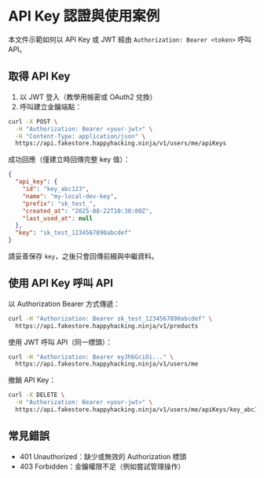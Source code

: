 # API Key 認證與使用案例

本文件示範如何以 API Key 或 JWT 經由 `Authorization: Bearer <token>` 呼叫 API。

## 取得 API Key

1) 以 JWT 登入（教學用帳密或 OAuth2 兌換）
2) 呼叫建立金鑰端點：

```bash
curl -X POST \
  -H "Authorization: Bearer <your-jwt>" \
  -H "Content-Type: application/json" \
  https://api.fakestore.happyhacking.ninja/v1/users/me/apiKeys
```

成功回應（僅建立時回傳完整 key 值）：

```json
{
  "api_key": {
    "id": "key_abc123",
    "name": "my-local-dev-key",
    "prefix": "sk_test_",
    "created_at": "2025-08-22T10:30:00Z",
    "last_used_at": null
  },
  "key": "sk_test_1234567890abcdef"
}
```

請妥善保存 `key`，之後只會回傳前綴與中繼資料。

## 使用 API Key 呼叫 API

以 Authorization Bearer 方式傳遞：

```bash
curl -H "Authorization: Bearer sk_test_1234567890abcdef" \
  https://api.fakestore.happyhacking.ninja/v1/products
```

使用 JWT 呼叫 API（同一標頭）：

```bash
curl -H "Authorization: Bearer eyJhbGciOi..." \
  https://api.fakestore.happyhacking.ninja/v1/users/me
```

撤銷 API Key：

```bash
curl -X DELETE \
  -H "Authorization: Bearer <your-jwt>" \
  https://api.fakestore.happyhacking.ninja/v1/users/me/apiKeys/key_abc123
```

## 常見錯誤

- 401 Unauthorized：缺少或無效的 Authorization 標頭
- 403 Forbidden：金鑰權限不足（例如嘗試管理操作）

